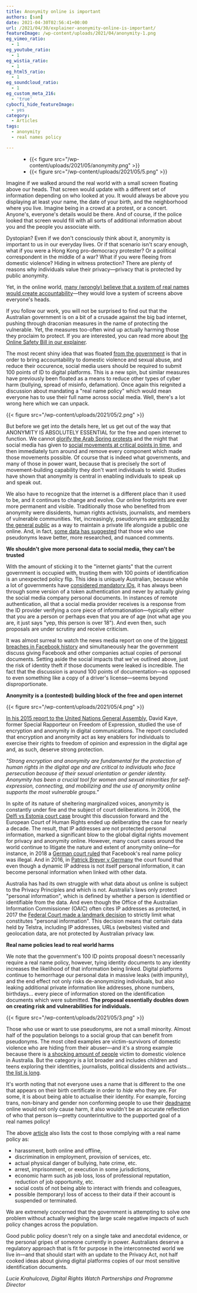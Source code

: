 ```yaml
---
title: Anonymity online is important
authors: [sam]
date: 2021-04-30T02:56:41+00:00
url: /2021/04/30/explainer-anonymity-online-is-important/
featureImage: /wp-content/uploads/2021/04/anonymity-1.png
eg_vimeo_ratio:
  - 1
eg_youtube_ratio:
  - 1
eg_wistia_ratio:
  - 1
eg_html5_ratio:
  - 1
eg_soundcloud_ratio:
  - 1
eg_custom_meta_216:
  - 'true'
cybocfi_hide_featureImage:
  - yes
category:
  - Articles
tags:
  - anonymity
  - real names policy

---
```

<figure class="wp-block-gallery columns-2 is-cropped wp-block-gallery-12 is-layout-flex wp-block-gallery-is-layout-flex">

<ul class="blocks-gallery-grid">
  <li class="blocks-gallery-item">
{{< figure src="/wp-content/uploads/2021/05/anonymity.png" >}}
  </li>
  <li class="blocks-gallery-item">
{{< figure src="/wp-content/uploads/2021/05/5.png" >}}
  </li>
</ul></figure>

Imagine if we walked around the real world with a small screen floating above our heads. That screen would update with a different set of information depending on who looked at you. It would always be above you displaying at least your name, the date of your birth, and the neighborhood where you live. Imagine being in a crowd at a protest, or a concert. Anyone's, everyone's details would be there. And of course, if the police looked that screen would fill with all sorts of additional information about you and the people you associate with.

Dystopian? Even if we don't consciously think about it, anonymity is important to us in our everyday lives. Or if that scenario isn't scary enough, what if you were a Hong Kong pro-democracy protester? Or a political correspondent in the middle of a war? What if you were fleeing from domestic violence? Hiding in witness protection? There are plenty of reasons why individuals value their privacy—privacy that is protected by public anonymity.

Yet, in the online world, [many (wrongly) believe that a system of real names would create accountability][1]—they would love a system of screens above everyone's heads.

If you follow our work, you will not be surprised to find out that the Australian government is on a bit of a crusade against the big bad internet, pushing through draconian measures in the name of protecting the vulnerable. Yet, the measures too-often wind up actually harming those they proclaim to protect. If you are interested, you can read more about [the Online Safety Bill in our explainer][2].

The most recent shiny idea that was floated [from the government][3] is that in order to bring accountability to domestic violence and sexual abuse, and reduce their occurence, social media users should be required to submit 100 points of ID to digital platforms. This is a new spin, but similar measures have previously been floated as a means to reduce other types of cyber harm (bullying, spread of misinfo, defamation). Once again this reignited a discussion about mandating a "real name policy" which would mean everyone has to use their full name across social media. Well, there's a lot wrong here which we can unpack.

<div class="wp-block-image">
{{< figure src="/wp-content/uploads/2021/05/2.png" >}}
</div>

But before we get into the details here, let us get out of the way that ANONYMITY IS ABSOLUTELY ESSENTIAL for the free and open internet to function. We cannot [glorify the Arab Spring protests][4] and the might that social media has given to [social movements at critical points in time][5], and then immediately turn around and remove every component which made those movements possible. Of course that is indeed what governments, and many of those in power want, because that is precisely the sort of movement-building capability they don't want individuals to wield. Studies have shown that anonymity is central in enabling individuals to speak up and speak out.

We also have to recognize that the internet is a different place than it used to be, and it continues to change and evolve. Our online footprints are ever more permanent and visible. Traditionally those who benefited from anonymity were dissidents, human rights activists, journalists, and members of vulnerable communities. Yet, increasingly, pseudonyms are [embraced by the general public][6] as a way to maintain a private life alongside a public one online. And, in fact, [some data has suggested][7] that those who use pseudonyms leave better, more researched, and nuanced comments.

**We shouldn't give more personal data to social media, they can't be trusted**

With the amount of sticking it to the "internet giants" that the current government is occupied with, trusting them with 100 points of identification is an unexpected policy flip. This idea is uniquely Australian, because while a lot of governments have [considered mandatory IDs][8], it has always been through some version of a token authentication and never by actually giving the social media company personal documents. In instances of remote authentication, all that a social media provider receives is a response from the ID provider verifying a core piece of informationation—typically either that you are a person or perhaps even that you are of age (not what age you are, it just says "yep, this person is over 18"). And even then, such proposals are under scrutiny and receive criticism.

It was almost surreal to watch the news media report on one of the [biggest breaches in Facebook history][9] and simultaneously hear the government discuss giving Facebook and other companies actual copies of personal documents. Setting aside the social impacts that we've outlined above, just the risk of identity theft if those documents were leaked is incredible. The fact that the discussion is around 100 points of documentation—as opposed to even something like a copy of a driver's license—seems beyond disproportionate.

**Anonymity is a (contested) building block of the free and open internet**

<div class="wp-block-image">
{{< figure src="/wp-content/uploads/2021/05/4.png" >}}
</div>

[In his 2015 report to the United Nations General Assembly][10], David Kaye, former Special Rapporteur on Freedom of Expression, studied the use of encryption and anonymity in digital communications. The report concluded that encryption and anonymity act as key enablers for individuals to exercise their rights to freedom of opinion and expression in the digital age and, as such, deserve strong protection.

_"Strong encryption and anonymity are fundamental for the protection of human rights in the digital age and are critical to individuals who face persecution because of their sexual orientation or gender identity. Anonymity has been a crucial tool for women and sexual minorities for self-expression, connecting, and mobilizing and the use of anonymity online supports the most vulnerable groups."_

In spite of its nature of sheltering marginalized voices, anonymity is constantly under fire and the subject of court deliberations. In 2006, the [Delfi vs Estonia court case][11] brought this discussion forward and the European Court of Human Rights ended up deliberating the case for nearly a decade. The result, that IP addresses are not protected personal information, marked a significant blow to the global digital rights movement for privacy and anonymity online. However, many court cases around the world continue to litigate the nature and extent of anonymity online—for instance, in 2018 a [German court ruled][12] that Facebook's real name policy was illegal. And in 2016, in [Patrick Breyer v Germany][13] the court found that even though a dynamic IP address is not itself personal information, it can become personal information when linked with other data.

Australia has had its own struggle with what data about us online is subject to the Privacy Principles and which is not. Australia's laws only protect "personal information", which is defined by whether a person is identified or identifiable from the data. And even though the Office of the Australian Information Commissioner (OAIC) often cites IP addresses as protected, in 2017 the [Federal Court made a landmark decision][14] to strictly limit what constitutes "personal information". This decision means that certain data held by Telstra, including IP addresses, URLs (websites) visited and geolocation data, are not protected by Australian privacy law.

**Real name policies lead to real world harms**

We note that the government's 100 ID points proposal doesn't necessarily require a real name policy, however, tying identity documents to any identity increases the likelihood of that information being linked. Digital platforms continue to hemorrhage our personal data in massive leaks (with impunity), and the end effect not only risks de-anonymizing individuals, but also leaking additional private information like addresses, phone numbers, birthdays… every piece of information stored on the identification documents which were submitted. **The proposal essentially doubles down on creating risk and vulnerabilities for individuals.**

<div class="wp-block-image">
{{< figure src="/wp-content/uploads/2021/05/3.png" >}}
</div>

Those who use or want to use pseudonyms, are not a small minority. Almost half of the population belongs to a social group that can benefit from pseudonyms. The most cited examples are victim-survivors of domestic violence who are hiding from their abuser—and it's a strong example because there is [a shocking amount of people][15] victim to domestic violence in Australia. But the category is a lot broader and includes children and teens exploring their identities, journalists, political dissidents and activists… [the list is long][16].

It's worth noting that not everyone uses a name that is different to the one that appears on their birth certificate in order to _hide_ who they are. For some, it is about being able to actualise their identity. For example, forcing trans, non-binary and gender non conforming people to use their [deadname][17] online would not only cause harm, it also wouldn't be an accurate reflection of who that person is—pretty counterintuitive to the pupported goal of a real names policy!

The above [article][16] also lists the cost to those complying with a real name policy as:

  * harassment, both online and offline,
  * discrimination in employment, provision of services, etc.
  * actual physical danger of bullying, hate crime, etc.
  * arrest, imprisonment, or execution in some jurisdictions,
  * economic harm such as job loss, loss of professional reputation, reduction of job opportunity, etc.
  * social costs of not being able to interact with friends and colleagues,
  * possible (temporary) loss of access to their data if their account is suspended or terminated.

We are extremely concerned that the government is attempting to solve one problem without actually weighing the large scale negative impacts of such policy changes across the population.

Good public policy doesn't rely on a single take and anecdotal evidence, or the personal gripes of someone currently in power. Australians deserve a regulatory approach that is fit for purpose in the interconnected world we live in—and that should start with an update to the Privacy Act, not half cooked ideas about giving digital platforms copies of our most sensitive identification documents.

_Lucie Krahulcova, Digital Rights Watch Partnerships and Programme Director_

 [1]: https://nakedsecurity.sophos.com/2017/01/05/using-real-names-online-leads-to-discrimination-and-harrassment/
 [2]: https://digitalrightswatch.org.au/2021/02/11/explainer-the-online-safety-bill/
 [3]: https://parlinfo.aph.gov.au/parlInfo/download/committees/reportrep/024577/toc_pdf/Inquiryintofamily,domesticandsexualviolence.pdf;fileType=application%2Fpdf
 [4]: https://www.aph.gov.au/About_Parliament/Parliamentary_Departments/Parliamentary_Library/pubs/BN/2012-2013/SyrianUprising#_Toc329938378
 [5]: https://www.bbc.com/news/world-us-canada-53273381
 [6]: https://www.bbc.com/worklife/article/20171103-the-changing-perks-of-a-pseudonym
 [7]: https://venturebeat.com/2012/01/15/pseudonyms-vs-real-names/
 [8]: https://www.eff.org/deeplinks/2010/07/real-id-online-new-federal-online-identity-plan
 [9]: https://www.npr.org/2021/04/09/986005820/after-data-breach-exposes-530-million-facebook-says-it-will-not-notify-users
 [10]: https://www.undocs.org/A/HRC/29/32
 [11]: https://www.accessnow.org/delfi-as-v-estonia-a-blow-to-free-expression-online/
 [12]: https://www.theverge.com/2018/2/12/17005746/facebook-real-name-policy-illegal-german-court-rules
 [13]: http://germanitlaw.com/patrick-breyer-v-federal-republic-of-germany-dynamic-ip-addresses-personal-data-and-is-german-data-protection-law-too-restrictive/
 [14]: https://www.itnews.com.au/news/landmark-australian-ruling-on-what-counts-as-personal-information-448049
 [15]: https://www.aihw.gov.au/reports/domestic-violence/family-domestic-sexual-violence-in-australia-2018/summary
 [16]: https://geekfeminism.wikia.org/wiki/Who_is_harmed_by_a_%22Real_Names%22_policy%3F
 [17]: https://www.healthline.com/health/transgender/deadnaming#government--issued-ids

